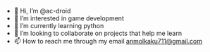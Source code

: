 - 👋 Hi, I’m @ac-droid
- 👀 I’m interested in game development
- 🌱 I’m currently learning python
- 💞️ I’m looking to collaborate on projects that help me learn
- 📫 How to reach me through my email anmolkaku711@gmail.com

<!---
ac-droid/ac-droid is a ✨ special ✨ repository because its `README.md` (this file) appears on your GitHub profile.
You can click the Preview link to take a look at your changes.
--->
